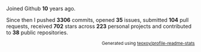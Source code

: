 Joined Github **10** years ago.

Since then I pushed **3306** commits, opened **35** issues, submitted **104** pull requests, received **702** stars across **223** personal projects and contributed to **38** public repositories.

<p align="right"><sub>Generated using <a href="https://github.com/marketplace/actions/profile-readme-stats">teoxoy/profile-readme-stats</a></sub></p>
